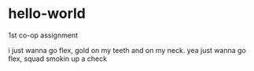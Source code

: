 # hello-world
1st co-op assignment

i just wanna go flex, gold on my teeth and on my neck. yea just wanna go flex, squad smokin up a check
